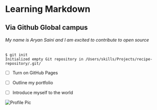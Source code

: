 # Learning Markdown
## Via Github Global campus
###### My name is Aryan Saini and I am excited to contribute to open source
```
$ git init
Initialized empty Git repository in /Users/skills/Projects/recipe-repository/.git/
```
- [ ] Turn on GitHub Pages
- [ ] Outline my portfolio
- [ ] Introduce myself to the world


![Profile Pic](https://github.com/Exp-Communicate-Using-Markdown-Cohort-1/series-communicate-using-markdown-aryanoutlaw/assets/112844918/2749e2c5-5deb-4ff7-a5f6-487bf8f7facb)
